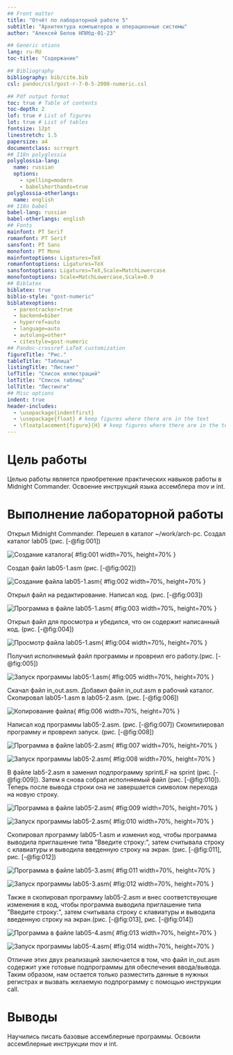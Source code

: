 ```yaml
---
## Front matter
title: "Отчёт по лабораторной работе 5"
subtitle: "Архитектура компьютеров и операционные системы"
author: "Алексей Белов НПИбд-01-23"

## Generic otions
lang: ru-RU
toc-title: "Содержание"

## Bibliography
bibliography: bib/cite.bib
csl: pandoc/csl/gost-r-7-0-5-2008-numeric.csl

## Pdf output format
toc: true # Table of contents
toc-depth: 2
lof: true # List of figures
lot: true # List of tables
fontsize: 12pt
linestretch: 1.5
papersize: a4
documentclass: scrreprt
## I18n polyglossia
polyglossia-lang:
  name: russian
  options:
	- spelling=modern
	- babelshorthands=true
polyglossia-otherlangs:
  name: english
## I18n babel
babel-lang: russian
babel-otherlangs: english
## Fonts
mainfont: PT Serif
romanfont: PT Serif
sansfont: PT Sans
monofont: PT Mono
mainfontoptions: Ligatures=TeX
romanfontoptions: Ligatures=TeX
sansfontoptions: Ligatures=TeX,Scale=MatchLowercase
monofontoptions: Scale=MatchLowercase,Scale=0.9
## Biblatex
biblatex: true
biblio-style: "gost-numeric"
biblatexoptions:
  - parentracker=true
  - backend=biber
  - hyperref=auto
  - language=auto
  - autolang=other*
  - citestyle=gost-numeric
## Pandoc-crossref LaTeX customization
figureTitle: "Рис."
tableTitle: "Таблица"
listingTitle: "Листинг"
lofTitle: "Список иллюстраций"
lotTitle: "Список таблиц"
lolTitle: "Листинги"
## Misc options
indent: true
header-includes:
  - \usepackage{indentfirst}
  - \usepackage{float} # keep figures where there are in the text
  - \floatplacement{figure}{H} # keep figures where there are in the text
---
```


# Цель работы

Целью работы является приобретение практических навыков работы в Midnight Commander. 
Освоение инструкций языка ассемблера mov и int.

# Выполнение лабораторной работы

Открыл Midnight Commander. 
Перешел в каталог ~/work/arch-pc.
Создал каталог lab05 (рис. [-@fig:001])

![Создание каталога](image/01.png){ #fig:001 width=70%, height=70% }

Создал файл lab05-1.asm (рис. [-@fig:002])

![Создание файла lab05-1.asm](image/02.png){ #fig:002 width=70%, height=70% }

Открыл файл на редактирование. Написал код. (рис. [-@fig:003])

![Программа в файле lab05-1.asm](image/03.png){ #fig:003 width=70%, height=70% }

Открыл файл для просмотра и убедился, что он содержит написанный код. (рис. [-@fig:004])

![Просмотр файла lab05-1.asm](image/04.png){ #fig:004 width=70%, height=70% }

Получил исполняемый файл программы и провреил его работу.(рис. [-@fig:005])

![Запуск программы lab05-1.asm](image/05.png){ #fig:005 width=70%, height=70% }

Скачал файл in_out.asm. Добавил файл in_out.asm в рабочий каталог.
Скопировал lab05-1.asm в lab05-2.asm. (рис. [-@fig:006])

![Копирование файла](image/06.png){ #fig:006 width=70%, height=70% }

Написал код программы lab05-2.asm. (рис. [-@fig:007]) 
Скомпилировал программу и провреил запуск. (рис. [-@fig:008])

![Программа в файле lab05-2.asm](image/07.png){ #fig:007 width=70%, height=70% }

![Запуск программы lab05-2.asm](image/08.png){ #fig:008 width=70%, height=70% }

В файле lab5-2.asm я заменил подпрограмму sprintLF на sprint (рис. [-@fig:009]). 
Затем я снова собрал исполняемый файл (рис. [-@fig:010]). 
Теперь после вывода строки она не завершается символом перехода на новую строку.

![Программа в файле lab05-2.asm](image/09.png){ #fig:009 width=70%, height=70% }

![Запуск программы lab05-2.asm](image/10.png){ #fig:010 width=70%, height=70% }

Скопировал программу lab05-1.asm и изменил код, чтобы программа выводила 
приглашение типа "Введите строку:", затем считывала строку с клавиатуры 
и выводила введенную строку на экран. (рис. [-@fig:011], рис. [-@fig:012])

![Программа в файле lab05-3.asm](image/11.png){ #fig:011 width=70%, height=70% }

![Запуск программы lab05-3.asm](image/12.png){ #fig:012 width=70%, height=70% }

Также я скопировал программу lab05-2.asm и внес соответствующие изменения в код, 
чтобы программа выводила приглашение типа "Введите строку:", 
затем считывала строку с клавиатуры и выводила введенную строку на экран.(рис. [-@fig:013], рис. [-@fig:014])

![Программа в файле lab05-4.asm](image/13.png){ #fig:013 width=70%, height=70% }

![Запуск программы lab05-4.asm](image/14.png){ #fig:014 width=70%, height=70% }

Отличие этих двух реализаций заключается в том, что файл in_out.asm содержит уже 
готовые подпрограммы для обеспечения ввода/вывода. 
Таким образом, нам остается только разместить данные в нужных регистрах и 
вызвать желаемую подпрограмму с помощью инструкции call.

# Выводы

Научились писать базовые ассемблерные программы. Освоили ассемблерные инструкции mov и int.